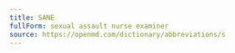 ```yaml
---
title: SANE
fullForm: sexual assault nurse examiner
source: https://openmd.com/dictionary/abbreviations/s
---
```

